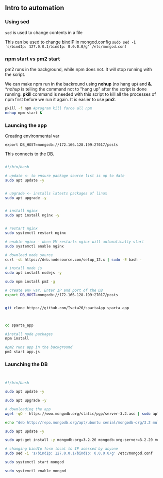 ## Intro to automation

### Using sed

```sed``` is used to change contents in a file

This can be used to change bindIP in mongod.config
```sudo sed -i 's/bindIp: 127.0.0.1/bindIp: 0.0.0.0/g' /etc/mongod.conf```


### npm start vs pm2 start
pm2 runs in the background, while npm does not. It will stop running with the script.

We can make npm run in the backround using **nohup** (no hang up) and **&**. **nohup* is telling the command not to "hang up" after the script is done running. **pkill** command is needed with this script to kill all the processes of npm first before we run it again. It is easier to use **pm2**.

```bash
pkill -f npm #program kill force all npm
nohup npm start &
```

### Launcing the app


Creating environmental var 

``` export DB_HOST=mongodb://172.166.128.199:27017/posts ``` 

This connects to the DB.

```bash

#!/bin/bash

# update <- to ensure package source list is up to date
sudo apt update -y


# upgrade <- installs latests packages of linux
sudo apt upgrade -y


# install nginx
sudo apt install nginx -y


# restart nginx
sudo systemctl restart nginx

# enable nginx - when VM restarts nginx will automatically start
sudo systemctl enable nginx

# download node source
curl -sL https://deb.nodesource.com/setup_12.x | sudo -E bash -

# install node js
sudo apt install nodejs -y

sudo npm install pm2 -g

# create env var. Enter IP and port of the DB
export DB_HOST=mongodb://172.166.128.199:27017/posts


git clone https://github.com/Iveta26/spartaApp sparta_app



cd sparta_app

#install node packages
npm install

#pm2 runs app in the background
pm2 start app.js


```

### Launching the DB

```bash


#!/bin/bash

sudo apt update -y

sudo apt upgrade -y

# downloading the app
wget -qO - https://www.mongodb.org/static/pgp/server-3.2.asc | sudo apt-key add -

echo "deb http://repo.mongodb.org/apt/ubuntu xenial/mongodb-org/3.2 multiverse" | sudo tee /etc/apt/sources.list.d/mongodb-org-3.2.list

sudo apt update -y

sudo apt-get install -y mongodb-org=3.2.20 mongodb-org-server=3.2.20 mongodb-org-shell=3.2.20 mongodb-org-mongos=3.2.20 mongodb-org-tools=3.2.20

# changing bindIp form local to IP acessed by anyone
sudo sed -i 's/bindIp: 127.0.0.1/bindIp: 0.0.0.0/g' /etc/mongod.conf

sudo systemctl start mongod

sudo systemctl enable mongod

```